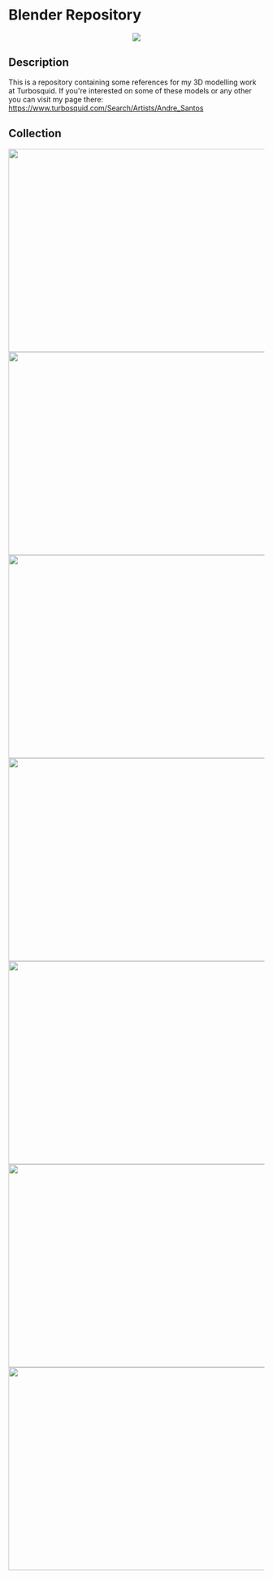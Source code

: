 # Blender Repository

<p align="center">
  <img src="https://image.ibb.co/hv8atU/blender.png"/>
</p>

## Description
This is a repository containing some references for my 3D modelling work at Turbosquid.
If you're interested on some of these models or any other you can visit my page there: https://www.turbosquid.com/Search/Artists/Andre_Santos

## Collection

<img src="https://static.turbosquid.com/Preview/001324/466/Q1/_D.jpg" width="600" height="400"/>
<img src="https://static.turbosquid.com/Preview/2018/12/05__18_25_19/cover.pngCB5E56D4-F61D-4DAF-9246-5D26B8E36E65Default.jpg" width="600" height="400"/>
<img src="https://static.turbosquid.com/Preview/2018/11/04__09_06_41/pen.pngB9A44ACD-7F4D-4660-A515-742749D85F0FDefault.jpg" width="600" height="400"/>
<img src="https://static.turbosquid.com/Preview/2018/12/08__18_32_28/cover_background.pngA099035C-6E5D-45FA-9162-B9A326D666C8Default.jpg" width="600" height="400"/>  
  
  <img src="https://static.turbosquid.com/Preview/2019/01/15__10_37_05/1.png5F56BF56-8C6F-4C43-B05A-DB89A5D26123Default.jpg" width="600" height="400"/>  
  <img src="https://static.turbosquid.com/Preview/2018/11/19__09_09_52/houseCover.pngCCC89F8A-EF36-4A91-BA56-65269F9E6D97Default.jpg" width="600" height="400"/>  
  <img src="https://static.turbosquid.com/Preview/2019/01/25__08_57_34/1.png4CEA2B75-BA55-42DC-99AA-5C78B19528D1Default.jpg" width="600" height="400"/>  
